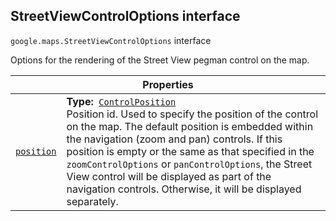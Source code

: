 
<h2 id="StreetViewControlOptions">StreetViewControlOptions interface</h2>
<p>
<code><span itemprop="path">google.maps</span>.<span itemprop="name">StreetViewControlOptions</span></code>
interface
</p>
<p>Options for the rendering of the Street View pegman control on the map.</p>
<div class="devsite-table-wrapper"><table class="properties responsive" summary="interface StreetViewControlOptions - Properties">
<thead>
<tr><th colspan="2">Properties</th>
</tr></thead>
<tbody>
<tr id="StreetViewControlOptions.position">
<td itemprop="property"><code><a class="secret-link" href="#StreetViewControlOptions.position"><span>position</span></a></code></td>
<td><div><strong>Type:</strong>&nbsp; <code><a href="ControlPosition.md">ControlPosition</a></code></div>
<div class="desc">Position id. Used to specify the position of the control on the map. The default position is embedded within the navigation (zoom and pan) controls. If this position is empty or the same as that specified in the <code>zoomControlOptions</code> or <code>panControlOptions</code>, the Street View control will be displayed as part of the navigation controls. Otherwise, it will be displayed separately.</div></td>
</tr>
</tbody>
</table></div>
<script src="replace_links.js"></script>
